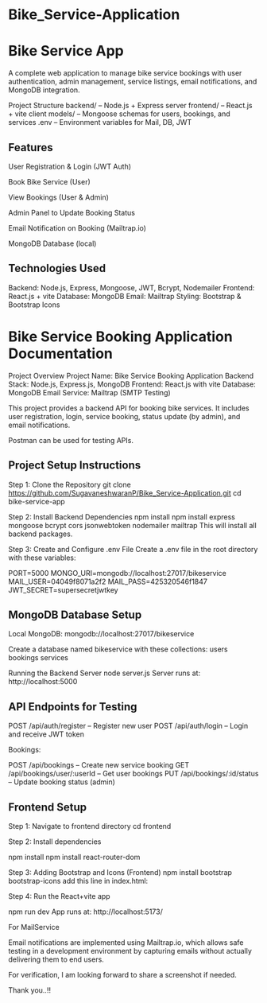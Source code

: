 # Bike_Service-Application


Bike Service App
================
A complete web application to manage bike service bookings with user authentication, admin management, service listings, email notifications, and MongoDB integration.

Project Structure
backend/ – Node.js + Express server
frontend/ – React.js + vite client
models/ – Mongoose schemas for users, bookings, and services
.env – Environment variables for Mail, DB, JWT

Features
----------------

User Registration & Login (JWT Auth)

Book Bike Service (User)

View Bookings (User & Admin)

Admin Panel to Update Booking Status

Email Notification on Booking (Mailtrap.io)

MongoDB Database (local)

Technologies Used
----------------

Backend: Node.js, Express, Mongoose, JWT, Bcrypt, Nodemailer
Frontend: React.js + vite
Database: MongoDB
Email: Mailtrap
Styling: Bootstrap & Bootstrap Icons

Bike Service Booking Application Documentation
==============================================

Project Overview
Project Name: Bike Service Booking Application
Backend Stack: Node.js, Express.js, MongoDB
Frontend: React.js with vite
Database: MongoDB
Email Service: Mailtrap (SMTP Testing)

This project provides a backend API for booking bike services. It includes user registration, login, service booking, status update (by admin), and email notifications.

Postman can be used for testing APIs.


Project Setup Instructions
---------------------------

Step 1: Clone the Repository
git clone https://github.com/SugavaneshwaranP/Bike_Service-Application.git
cd bike-service-app

Step 2: Install Backend Dependencies
npm install
npm install express mongoose bcrypt cors jsonwebtoken nodemailer mailtrap
This will install all backend packages.

Step 3: Create and Configure .env File
Create a .env file in the root directory with these variables:

PORT=5000
MONGO_URI=mongodb://localhost:27017/bikeservice
MAIL_USER=04049f8071a2f2
MAIL_PASS=425320546f1847
JWT_SECRET=supersecretjwtkey

MongoDB Database Setup
------------------------

Local MongoDB: mongodb://localhost:27017/bikeservice

Create a database named bikeservice with these collections:
users
bookings
services

Running the Backend Server
node server.js
Server runs at: http://localhost:5000

API Endpoints for Testing
-------------------------

POST /api/auth/register – Register new user
POST /api/auth/login – Login and receive JWT token

Bookings:

POST /api/bookings – Create new service booking
GET /api/bookings/user/:userId – Get user bookings
PUT /api/bookings/:id/status – Update booking status (admin)

Frontend Setup
----------------

Step 1: Navigate to frontend directory
cd frontend

Step 2: Install dependencies

npm install
npm install react-router-dom

Step 3: Adding Bootstrap and Icons (Frontend)
npm install bootstrap bootstrap-icons
add this line in index.html:

<link
  rel="stylesheet"
  href="https://cdn.jsdelivr.net/npm/bootstrap@5.3.5/dist/css/bootstrap.min.css"
  integrity="sha384-SgOJa3DmI69IUzQ2PVdRZhwQ+dy64/BUtbMJw1MZ8t5HZApcHrRKUc4W0kG879m7"
  crossorigin="anonymous"
/>

Step 4: Run the React+vite app

npm run dev
App runs at: http://localhost:5173/

For MailService

Email notifications are implemented using Mailtrap.io, which allows safe testing in a development environment by capturing emails without actually delivering them to end users.

For verification, I am looking forward to share a screenshot if needed.

Thank you..!!